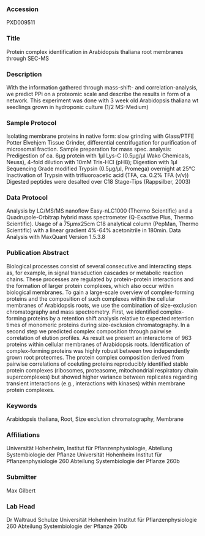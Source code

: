 ### Accession
PXD009511

### Title
Protein complex identification in Arabidopsis thaliana root membranes through SEC-MS

### Description
With the information gathered through mass-shift- and correlation-analysis, we predict PPi on a proteomic scale and describe the results in form of a network. This experiment was done with 3 week old Arabidopsis thaliana wt seedlings grown in hydroponic culture (1/2 MS-Medium)

### Sample Protocol
Isolating membrane proteins in native form: slow grinding with Glass/PTFE Potter Elvehjem Tissue Grinder, differential centrifugation for purification of microsomal fraction. Sample preparation for mass spec. analysis: Predigestion of ca. 6µg protein with 1µl Lys-C (0.5µg/µl Wako Chemicals, Neuss), 4-fold dilution with 10mM Tris-HCl (pH8); Digestion with 1µl Sequencing Grade modified Trypsin (0.5µg/µl, Promega) overnight at 25°C Inactivation of Trypsin with trifluoroacetic acid (TFA, ca. 0.2% TFA (v/v)) Digested peptides were desalted over C18 Stage-Tips (Rappsilber, 2003)

### Data Protocol
Analysis by LC/MS/MS nanoflow Easy-nLC1000 (Thermo Scientific) and a Quadrupole-Orbitrap hybrid mass spectrometer (Q-Exactive Plus, Thermo Scientific). Usage of a 75µmx25cm C18 analytical column (PepMan, Thermo Scientific) with a linear gradient 4%-64% acetonitrile in 180min. Data Analysis with MaxQuant Version 1.5.3.8

### Publication Abstract
Biological processes consist of several consecutive and interacting steps as, for example, in signal transduction cascades or metabolic reaction chains. These processes are regulated by protein-protein interactions and the formation of larger protein complexes, which also occur within biological membranes. To gain a large-scale overview of complex-forming proteins and the composition of such complexes within the cellular membranes of Arabidopsis roots, we use the combination of size-exclusion chromatography and mass spectrometry. First, we identified complex-forming proteins by a retention shift analysis relative to expected retention times of monomeric proteins during size-exclusion chromatography. In a second step we predicted complex composition through pairwise correlation of elution profiles. As result we present an interactome of 963 proteins within cellular membranes of Arabidopsis roots. Identification of complex-forming proteins was highly robust between two independently grown root proteomes. The protein complex composition derived from pairwise correlations of coeluting proteins reproducibly identified stable protein complexes (ribosomes, proteasome, mitochondrial respiratory chain supercomplexes) but showed higher variance between replicates regarding transient interactions (e.g., interactions with kinases) within membrane protein complexes.

### Keywords
Arabidopsis thaliana, Root, Size exclution chromatography, Membrane

### Affiliations
Universität Hohenheim, Institut für Pflanzenphysiologie, Abteilung Systembiologie der Pflanze
Universität Hohenheim Institut für Pflanzenphysiologie 260 Abteilung Systembiologie der Pflanze 260b

### Submitter
Max Gilbert

### Lab Head
Dr Waltraud Schulze
Universität Hohenheim Institut für Pflanzenphysiologie 260 Abteilung Systembiologie der Pflanze 260b


